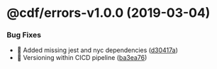 # @cdf/errors-v1.0.0 (2019-03-04)


### Bug Fixes

* 🐛 Added missing jest and nyc dependencies ([d30417a](https://git-codecommit.us-west-2.amazonaws.com/v1/repos/cdf-core/commit/d30417a))
* 🐛 Versioning within CICD pipeline ([ba3ea76](https://git-codecommit.us-west-2.amazonaws.com/v1/repos/cdf-core/commit/ba3ea76))
